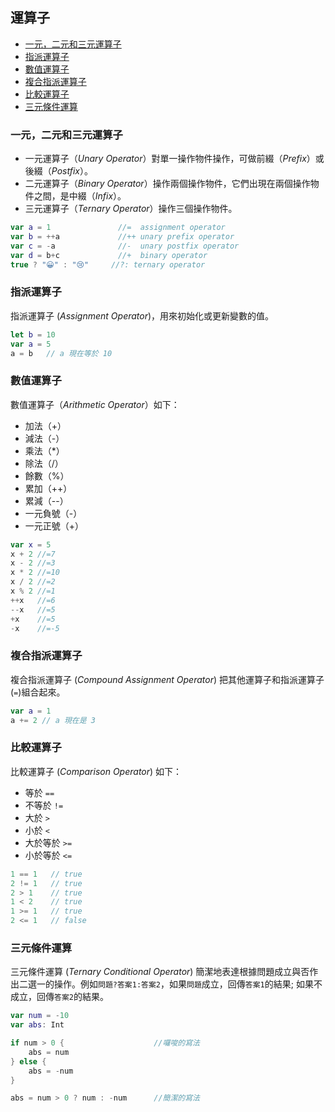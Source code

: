 ## 運算子

- [一元，二元和三元運算子](#Operator)
- [指派運算子](#Assignment)
- [數值運算子](#Arithmetic)
- [複合指派運算子](#CompoundAssignment)
- [比較運算子](#Comparison)
- [三元條件運算](#TernaryConditional)

<a name="Operator"></a>
### 一元，二元和三元運算子

* 一元運算子（*Unary Operator*）對單一操作物件操作，可做前綴（*Prefix*）或後綴（*Postfix*）。
* 二元運算子（*Binary Operator*）操作兩個操作物件，它們出現在兩個操作物件之間，是中綴（*Infix*）。
* 三元運算子（*Ternary Operator*）操作三個操作物件。

```swift
var a = 1               //=  assignment operator
var b = ++a             //++ unary prefix operator
var c = -a              //-  unary postfix operator
var d = b+c             //+  binary operator
true ? "😀" : "😢"     //?: ternary operator
```

<a name="Assignment"></a>
### 指派運算子

指派運算子 (*Assignment Operator*)，用來初始化或更新變數的值。

```swift
let b = 10
var a = 5
a = b   // a 現在等於 10
```

<a name="Arithmetic"></a>
### 數值運算子

數值運算子（*Arithmetic Operator*）如下：

* 加法（+）
* 減法（-）
* 乘法（*）
* 除法（/）
* 餘數（%）
* 累加（++）
* 累減（--）
* 一元負號（-）
* 一元正號（+）

```swift
var x = 5
x + 2 //=7
x - 2 //=3
x * 2 //=10
x / 2 //=2
x % 2 //=1
++x   //=6
--x   //=5
+x    //=5
-x    //=-5
```

<a name="CompoundAssignment"></a>
### 複合指派運算子

複合指派運算子 (*Compound Assignment Operator*) 把其他運算子和指派運算子(`=`)組合起來。

```swift
var a = 1
a += 2 // a 現在是 3
```

<a name="Comparison"></a>
### 比較運算子

比較運算子 (*Comparison Operator*) 如下：

* 等於 `==`
* 不等於 `!=`
* 大於 `>`
* 小於 `<`
* 大於等於 `>=`
* 小於等於 `<=`

```swift
1 == 1   // true
2 != 1   // true
2 > 1    // true
1 < 2    // true
1 >= 1   // true
2 <= 1   // false
```

<a name="TernaryConditional"></a>
### 三元條件運算

三元條件運算 (*Ternary Conditional Operator*) 簡潔地表達根據問題成立與否作出二選一的操作。例如`問題?答案1:答案2`，如果`問題`成立，回傳`答案1`的結果; 如果不成立，回傳`答案2`的結果。

```swift
var num = -10
var abs: Int

if num > 0 {                    //囉唆的寫法
    abs = num
} else {
    abs = -num
}

abs = num > 0 ? num : -num      //簡潔的寫法
```